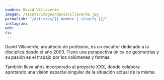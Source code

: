 ```yaml
---
nombre: David Villaverde
imagen: /assets/images/davidvillaverde.jpg
permalink: "/artistas/{{ nombre | slugify }}/"
instagram:
web:
cv:
---
```


David Villaverde, arquitecto de profesión, es un escultor dedicado a la disciplica desde el año 2003. Tiene una perspectiva única de geometrías y su pasión es el trabajo por los volúmenes y formas.

También lleva años incorporado al proyecto XXX, donde colabora aportando una visión espacial singular de la situación actual de la misma.

